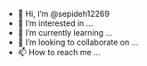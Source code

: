 - 👋 Hi, I’m @sepideh12269
- 👀 I’m interested in ...
- 🌱 I’m currently learning ...
- 💞️ I’m looking to collaborate on ...
- 📫 How to reach me ...

<!---
sepideh12269/sepideh12269 is a ✨ special ✨ repository because its `README.md` (this file) appears on your GitHub profile.
You can click the Preview link to take a look at your changes.
--
